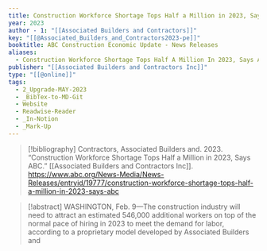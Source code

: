 ```yaml
---
title: Construction Workforce Shortage Tops Half a Million in 2023, Says ABC
year: 2023
author - 1: "[[Associated Builders and Contractors]]"
key: "[[@Associated_Builders_and_Contractors2023-pe]]"
booktitle: ABC Construction Economic Update - News Releases
aliases:
  - Construction Workforce Shortage Tops Half A Million In 2023, Says ABC
publisher: "[[Associated Builders and Contractors Inc]]"
type: "[[@online]]"
tags:
  - 2_Upgrade-MAY-2023
  - _BibTex-to-MD-Git
  - Website
  - Readwise-Reader
  - _In-Notion
  - _Mark-Up
---
```


> [!bibliography]
> Contractors, Associated Builders and. 2023. “Construction Workforce Shortage Tops Half a Million in 2023, Says ABC.” [[Associated Builders and Contractors Inc]]. https://www.abc.org/News-Media/News-Releases/entryid/19777/construction-workforce-shortage-tops-half-a-million-in-2023-says-abc

> [!abstract]
> WASHINGTON, Feb. 9—The construction industry will need to attract an estimated 546,000 additional workers on top of the normal pace of hiring in 2023 to meet the demand for labor, according to a proprietary model developed by Associated Builders and